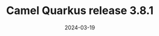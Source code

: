 ---
url: "/releases/q-3.8.1/"
date: 2024-03-19
eol: 2025-02-12
type: release-note
version: 3.8.1
title: "Camel Quarkus release 3.8.1"
preview: ""
changelog: ""
category: "camel-quarkus"
milestone: 56
kind: lts
jdk: [17, 21]
---